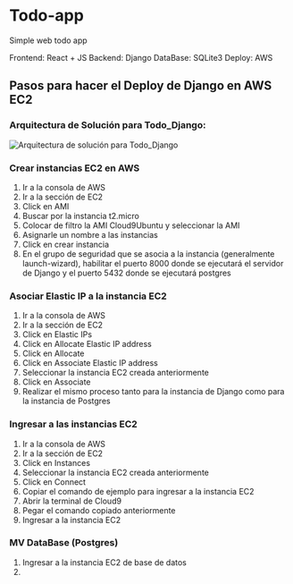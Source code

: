 # Todo-app

Simple web todo app

Frontend: React + JS
Backend: Django
DataBase: SQLite3
Deploy: AWS

## Pasos para hacer el Deploy de Django en AWS EC2

### Arquitectura de Solución para Todo_Django:
![Arquitectura de solución para Todo_Django](https://todo-django-jamcy.s3.amazonaws.com/Todo_django.png)


### Crear instancias EC2 en AWS
1. Ir a la consola de AWS
2. Ir a la sección de EC2
3. Click en AMI
4. Buscar por la instancia t2.micro
5. Colocar de filtro la AMI Cloud9Ubuntu y seleccionar la AMI
6. Asignarle un nombre a las instancias
7. Click en crear instancia
8. En el grupo de seguridad que se asocia a la instancia (generalmente launch-wizard), habilitar el puerto 8000 donde se ejecutará el servidor de Django y el puerto 5432 donde se ejecutará postgres

### Asociar Elastic IP a la instancia EC2
1. Ir a la consola de AWS
2. Ir a la sección de EC2
3. Click en Elastic IPs
4. Click en Allocate Elastic IP address
5. Click en Allocate
6. Click en Associate Elastic IP address
7. Seleccionar la instancia EC2 creada anteriormente
8. Click en Associate
9. Realizar el mismo proceso tanto para la instancia de Django como para la instancia de Postgres

### Ingresar a las instancias EC2
1. Ir a la consola de AWS
2. Ir a la sección de EC2
3. Click en Instances
4. Seleccionar la instancia EC2 creada anteriormente
5. Click en Connect
6. Copiar el comando de ejemplo para ingresar a la instancia EC2
7. Abrir la terminal de Cloud9
8. Pegar el comando copiado anteriormente
9. Ingresar a la instancia EC2


### MV DataBase (Postgres)
1. Ingresar a la instancia EC2 de base de datos
2. 


